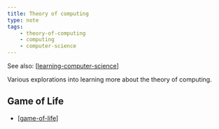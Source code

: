 ```yaml
---
title: Theory of computing
type: note
tags:
    - theory-of-computing
    - computing
    - computer-science
---
```


See also: [[learning-computer-science]]

Various explorations into learning more about the theory of computing.

## Game of Life

- [[game-of-life]]

[//begin]: # "Autogenerated link references for markdown compatibility"
[learning-computer-science]: learning-computer-science "Learning computer science"
[game-of-life]: game-of-life "Game of life"
[//end]: # "Autogenerated link references"